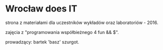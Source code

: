 # Wrocław does IT

strona z materiałami dla uczestników wykładów oraz laboratoriów - 2016.

zajęcia z "programowania współbieżnego 4 fun && $".

prowadzący: bartek 'basz' szurgot.
